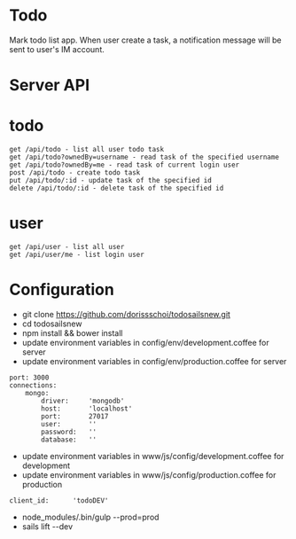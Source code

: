 # Todo
Mark todo list app. When user create a task, a notification message will be sent to user's IM account. 
# Server API
# todo
```
get /api/todo - list all user todo task
get /api/todo?ownedBy=username - read task of the specified username
get /api/todo?ownedBy=me - read task of current login user
post /api/todo - create todo task
put /api/todo/:id - update task of the specified id
delete /api/todo/:id - delete task of the specified id
```
# user
```
get /api/user - list all user
get /api/user/me - list login user 
```
# Configuration


*   git clone https://github.com/dorissschoi/todosailsnew.git
*   cd todosailsnew
*   npm install && bower install
*   update environment variables in config/env/development.coffee for server
*   update environment variables in config/env/production.coffee for server
```
port: 3000
connections:
    mongo:
        driver:     'mongodb'
        host:       'localhost'
        port:       27017
        user:       ''
        password:   ''
        database:   ''
```
*	update environment variables in www/js/config/development.coffee for development
*	update environment variables in www/js/config/production.coffee for production
```
client_id:      'todoDEV'
```
*   node_modules/.bin/gulp --prod=prod
*   sails lift --dev